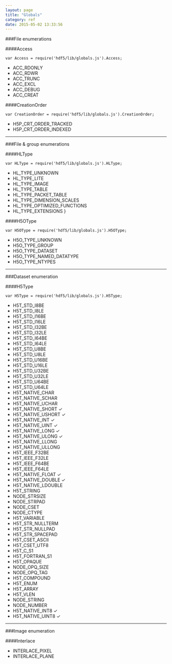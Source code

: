 ```yaml
---
layout: page
title: "Globals"
category: ref
date: 2015-05-02 13:33:56
---
```


###File enumerations

####Access
```
var Access = require('hdf5/lib/globals.js').Access;
```
*  ACC_RDONLY 
*  ACC_RDWR 
*  ACC_TRUNC 
*  ACC_EXCL 
*  ACC_DEBUG 
*  ACC_CREAT

####CreationOrder

```
var CreationOrder = require('hdf5/lib/globals.js').CreationOrder;
```
* H5P_CRT_ORDER_TRACKED 
* H5P_CRT_ORDER_INDEXED

* * *

###File & group enumerations

####HLType
```
var HLType = require('hdf5/lib/globals.js').HLType;
```
* HL_TYPE_UNKNOWN
* HL_TYPE_LITE
* HL_TYPE_IMAGE
* HL_TYPE_TABLE
* HL_TYPE_PACKET_TABLE
* HL_TYPE_DIMENSION_SCALES
* HL_TYPE_OPTIMIZED_FUNCTIONS
* HL_TYPE_EXTENSIONS
}

####H5OType
```
var H5OType = require('hdf5/lib/globals.js').H5OType;
```
* H5O_TYPE_UNKNOWN
* H5O_TYPE_GROUP
* H5O_TYPE_DATASET
* H5O_TYPE_NAMED_DATATYPE
* H5O_TYPE_NTYPES

* * *

###Dataset enumeration

####H5Type

```
var H5Type = require('hdf5/lib/globals.js').H5Type;
```
* H5T_STD_I8BE 
* H5T_STD_I8LE
* H5T_STD_I16BE
* H5T_STD_I16LE 
* H5T_STD_I32BE 
* H5T_STD_I32LE 
* H5T_STD_I64BE 
* H5T_STD_I64LE 
* H5T_STD_U8BE 
* H5T_STD_U8LE 
* H5T_STD_U16BE 
* H5T_STD_U16LE 
* H5T_STD_U32BE 
* H5T_STD_U32LE 
* H5T_STD_U64BE 
* H5T_STD_U64LE 
* H5T_NATIVE_CHAR 
* H5T_NATIVE_SCHAR 
* H5T_NATIVE_UCHAR 
* H5T_NATIVE_SHORT &check;
* H5T_NATIVE_USHORT &check;
* H5T_NATIVE_INT &check;
* H5T_NATIVE_UINT &check;
* H5T_NATIVE_LONG &check;
* H5T_NATIVE_ULONG &check;
* H5T_NATIVE_LLONG 
* H5T_NATIVE_ULLONG 
* H5T_IEEE_F32BE 
* H5T_IEEE_F32LE 
* H5T_IEEE_F64BE 
* H5T_IEEE_F64LE 
* H5T_NATIVE_FLOAT &check;
* H5T_NATIVE_DOUBLE &check;
* H5T_NATIVE_LDOUBLE 
* H5T_STRING 
* NODE_STRSIZE  
* NODE_STRPAD  
* NODE_CSET  
* NODE_CTYPE  
* H5T_VARIABLE  
* H5T_STR_NULLTERM  
* H5T_STR_NULLPAD  
* H5T_STR_SPACEPAD  
* H5T_CSET_ASCII  
* H5T_CSET_UTF8  
* H5T_C_S1  
* H5T_FORTRAN_S1  
* H5T_OPAQUE  
* NODE_OPQ_SIZE  
* NODE_OPQ_TAG  
* H5T_COMPOUND  
* H5T_ENUM  
* H5T_ARRAY  
* H5T_VLEN  
* NODE_STRING  
* NODE_NUMBER  
* H5T_NATIVE_INT8 &check;
* H5T_NATIVE_UINT8 &check;

* * *

###Image enumeration 

####Interlace

* INTERLACE_PIXEL
* INTERLACE_PLANE

